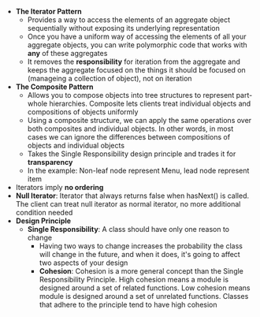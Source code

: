 - **The Iterator Pattern**
  - Provides a way to access the elements of an aggregate object sequentially without exposing its underlying representation
  - Once you have a uniform way of accessing the elements of all your aggregate objects, you can write polymorphic code that works with **any** of these aggregates
  - It removes the **responsibility** for iteration from the aggregate and keeps the aggregate focused on the things it should be focused on (manageing a collection of object), not on iteration
- **The Composite Pattern**
  - Allows you to compose objects into tree structures to represent part-whole hierarchies. Composite lets clients treat individual objects and compositions of objects uniformly
  - Using a composite structure, we can apply the same operations over both composites and individual objects. In other words, in most cases we can ignore the differences between compositions of objects and individual objects
  - Takes the Single Responsibility design principle and trades it for **transparency**
  - In the example: Non-leaf node represent Menu, lead node represent item
- Iterators imply **no ordering**
- **Null Iterator**: Iterator that always returns false when hasNext() is called. The client can treat null iterator as normal iterator, no more additional condition needed
- **Design Principle**
  - **Single Responsibility**: A class should have only one reason to change
    - Having two ways to change increases the probability the class will change in the future, and when it does, it's going to affect two aspects of your design
    - **Cohesion**: Cohesion is a more general concept than the Single Responsibility Principle. High cohesion means a module is designed around a set of related functions. Low cohesion means module is designed around a set of unrelated functions. Classes that adhere to the principle tend to have high cohesion
